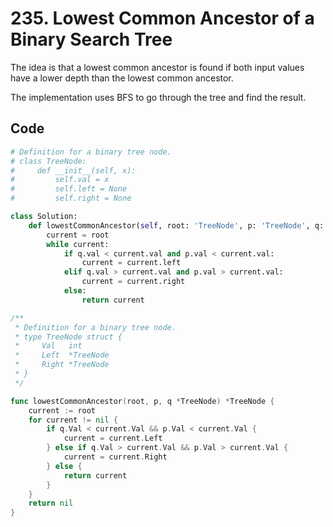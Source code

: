 # 235. Lowest Common Ancestor of a Binary Search Tree
The idea is that a lowest common ancestor is found if both input values have a lower depth than the lowest common ancestor.

The implementation uses BFS to go through the tree and find the result.
## Code
```python
# Definition for a binary tree node.
# class TreeNode:
#     def __init__(self, x):
#         self.val = x
#         self.left = None
#         self.right = None

class Solution:
    def lowestCommonAncestor(self, root: 'TreeNode', p: 'TreeNode', q: 'TreeNode') -> 'TreeNode':
        current = root
        while current:
            if q.val < current.val and p.val < current.val:
                current = current.left
            elif q.val > current.val and p.val > current.val:
                current = current.right
            else:
                return current
```

```go
/**
 * Definition for a binary tree node.
 * type TreeNode struct {
 *     Val   int
 *     Left  *TreeNode
 *     Right *TreeNode
 * }
 */

func lowestCommonAncestor(root, p, q *TreeNode) *TreeNode {
	current := root
    for current != nil {
        if q.Val < current.Val && p.Val < current.Val {
            current = current.Left
        } else if q.Val > current.Val && p.Val > current.Val {
            current = current.Right
        } else {
            return current
        }
    }
    return nil
}
```

